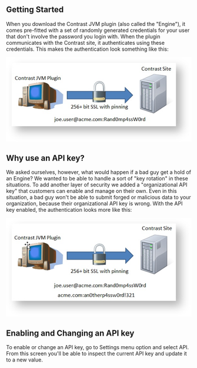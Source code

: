 <!--
title: "Security API Keys"
description: "About article for the TeamServer API Keys"
tags: "Admin system settings security API keys configuration"
-->

## Getting Started
When you download the Contrast JVM plugin (also called the "Engine"), it comes pre-fitted with a set of randomly generated credentials for your user that don't involve the password you login with. When the plugin communicates with the Contrast site, it authenticates using these credentials. This makes the authentication look something like this:
 
<a href="assets/images/KB4-a04_1.png" rel="lightbox" title="Default Authentication"><img class="thumbnail" src="assets/images/KB4-a04_1.png"/></a>

## Why use an API key?
We asked ourselves, however, what would happen if a bad guy get a hold of an Engine? We wanted to be able to handle a sort of "key rotation" in these situations. To add another layer of security we added a "organizational API key" that customers can enable and manage on their own. Even in this situation, a bad guy won't be able to submit forged or malicious data to your organization, because their organizational API key is wrong. With the API key enabled, the authentication looks more like this:

<a href="assets/images/KB4-a04_2.png" rel="lightbox" title="Organizational API Key"><img class="thumbnail" src="assets/images/KB4-a04_2.png"/></a>

## Enabling and Changing an API key
To enable or change an API key, go to Settings menu option and select API. From this screen you'll be able to inspect the current API key and update it to a new value.
